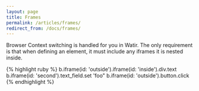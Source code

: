 ```yaml
---
layout: page
title: Frames
permalink: /articles/frames/
redirect_from: /docs/frames/
---
```


Browser Context switching is handled for you in Watir.
The only requirement is that when defining an element, it must include any iframes
it is nested inside.

{% highlight ruby %}
b.iframe(id: 'outside').iframe(id: 'inside').div.text
b.iframe(id: 'second').text_field.set 'foo"
b.iframe(id: 'outside').button.click
{% endhighlight %}
